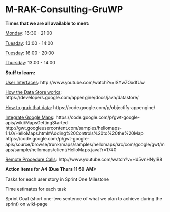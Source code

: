 <html>
	<head>
		<title>Bike Rack App: Rack City</title>
	</head>
	<body><h1>M-RAK-Consulting-GruWP</h1>
	  <p><b>Times that we are all available to meet:</b></p>
		<p><u>Monday</u>: 16:30 - 21:00</p>
    <p><u>Tuesday</u>: 13:00 - 14:00</p>
    <p><u>Tuesday</u>: 16:00 - 20:00</p>
    <p><u>Thursday</u>: 13:00 - 14:00</p>
      <p><b>Stuff to learn:</b></p>
		<p><u>User Interfaces</u>: http://www.youtube.com/watch?v=ISYwZOxdfUw</p>
    <p><u>How the Data Store works</u>: https://developers.google.com/appengine/docs/java/datastore/</p>
    <p><u>How to grab that data</u>: https://code.google.com/p/objectify-appengine/</p>
    <p><u>Integrate Google Maps</u>: https://code.google.com/p/gwt-google-apis/wiki/MapsGettingStarted <br> http://gwt.googleusercontent.com/samples/hellomaps-1.1.0/HelloMaps.html#Adding%20Controls%20to%20the%20Map <br> https://code.google.com/p/gwt-google-apis/source/browse/trunk/maps/samples/hellomaps/src/com/google/gwt/maps/sample/hellomaps/client/HelloMaps.java?r=1740</p>
    <p><u>Remote Procedure Calls</u>: http://www.youtube.com/watch?v=Hd5vnHNylB8</p>
		<p></p>
		<p><b>Action Items for A4 (Due Thurs 11:59 AM):</b></p>
		<p>Tasks for each user story in Sprint One Milestone</p>
		<p>Time estimates for each task</p>
		<p>Sprint Goal (short one-two sentence of what we plan to achieve during the sprint) on wiki-page</p>
	</body>
</html>
